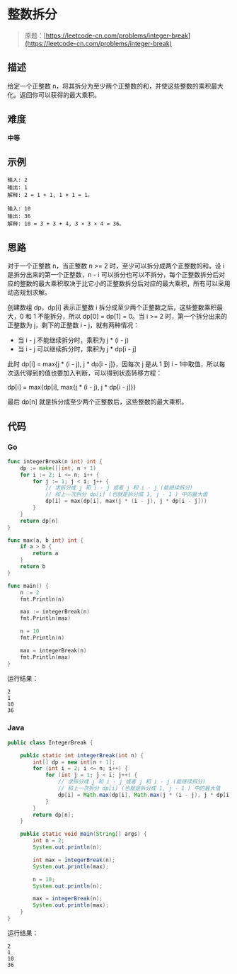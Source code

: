 # 整数拆分

> 原题：[https://leetcode-cn.com/problems/integer-break](https://leetcode-cn.com/problems/integer-break)

## 描述

给定一个正整数 n，将其拆分为至少两个正整数的和，并使这些整数的乘积最大化。返回你可以获得的最大乘积。

## 难度

**中等**

## 示例

```
输入: 2
输出: 1
解释: 2 = 1 + 1, 1 × 1 = 1。
```

```
输入: 10
输出: 36
解释: 10 = 3 + 3 + 4, 3 × 3 × 4 = 36。
```

## 思路

对于一个正整数 n，当正整数 n >= 2 时，至少可以拆分成两个正整数的和。设 i 是拆分出来的第一个正整数，n - i 可以拆分也可以不拆分，每个正整数拆分后对应的整数的最大乘积取决于比它小的正整数拆分后对应的最大乘积，所有可以采用动态规划求解。

创建数组 dp，dp[i] 表示正整数 i 拆分成至少两个正整数之后，这些整数乘积最大，0 和 1 不能拆分，所以 dp[0] = dp[1] = 0。当 i >= 2 时，第一个拆分出来的正整数为 j，剩下的正整数 i - j，就有两种情况：

* 当 i - j 不能继续拆分时，乘积为 j * (i - j)
* 当 i - j 可以继续拆分时，乘积为 j * dp[i - j]

此时 dp[i] = max{j * (i - j), j * dp[i - j]}，因每次 j 是从 1 到 i - 1中取值，所以每次迭代得到的值也要加入判断，可以得到状态转移方程：

dp[i] = max{dp[i], max{j * (i - j), j * dp[i - j]}}

最后 dp[n] 就是拆分成至少两个正整数后，这些整数的最大乘积。

## 代码

### Go

```go
func integerBreak(n int) int {
    dp := make([]int, n + 1)
    for i := 2; i <= n; i++ {
        for j := 1; j < i; j++ {
            // 求拆分成 j 和 i - j 或者 j 和 i - j (能继续拆分)
            // 和上一次拆分 dp[i] (也就是拆分成 1, j - 1 ) 中的最大值
            dp[i] = max(dp[i], max(j * (i - j), j * dp[i - j]))
        }
    }
    return dp[n]
}

func max(a, b int) int {
    if a > b {
        return a
    }
    return b
}
```

```go
func main() {
    n := 2
    fmt.Println(n)

    max := integerBreak(n)
    fmt.Println(max)

    n = 10
    fmt.Println(n)

    max = integerBreak(n)
    fmt.Println(max)
}
```

运行结果：

```
2
1
10
36
```

### Java

```java
public class IntegerBreak {

    public static int integerBreak(int n) {
        int[] dp = new int[n + 1];
        for (int i = 2; i <= n; i++) {
            for (int j = 1; j < i; j++) {
                // 求拆分成 j 和 i - j 或者 j 和 i - j (能继续拆分)
                // 和上一次拆分 dp[i] (也就是拆分成 1, j - 1 ) 中的最大值
                dp[i] = Math.max(dp[i], Math.max(j * (i - j), j * dp[i - j]));
            }
        }
        return dp[n];
    }

    public static void main(String[] args) {
        int n = 2;
        System.out.println(n);

        int max = integerBreak(n);
        System.out.println(max);

        n = 10;
        System.out.println(n);

        max = integerBreak(n);
        System.out.println(max);
    }
}
```

运行结果：

```
2
1
10
36
```

